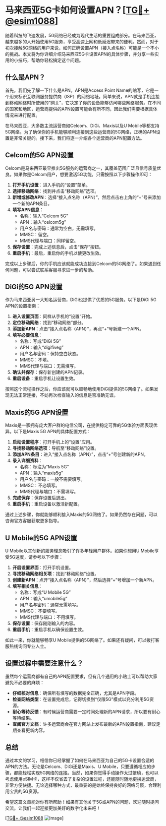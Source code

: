 # 马来西亚5G卡如何设置APN？[[TG💪+ @esim1088](https://t.me/s/esim1088)]

随着科技的飞速发展，5G网络已经成为现代生活的重要组成部分。在马来西亚，越来越多的人开始使用5G服务，享受高速上网和低延迟带来的便利。然而，对于初次接触5G网络的用户来说，如何正确设置APN（接入点名称）可能是一个不小的挑战。本文将为你详细介绍马来西亚5G卡设置APN的具体步骤，并分享一些实用的小技巧，帮助你轻松搞定这个问题。

## 什么是APN？

首先，我们先了解一下什么是APN。APN是Access Point Name的缩写，它是一个用来标识互联网服务提供商（ISP）的网络地址。简单来说，APN就是手机连接到移动网络时所使用的“网关”，它决定了你的设备能够访问哪些网络服务。在不同的国家和地区，运营商提供的APN设置可能会有所不同，因此我们需要根据具体情况来进行配置。

在马来西亚，大多数主流运营商如Celcom、DiGi、Maxis以及U Mobile等都支持5G网络。为了确保你的手机能够顺利连接到这些运营商的5G网络，正确的APN设置是非常关键的。接下来，我们将逐一介绍各个运营商的APN配置方法。

## Celcom的5G APN设置

Celcom是马来西亚最早推出5G服务的运营商之一，其覆盖范围广泛且信号质量优良。如果你是Celcom用户，想要激活5G功能，只需按照以下步骤操作即可：

1. **打开手机设置**：进入手机的“设置”菜单。
2. **选择移动网络**：找到并点击“移动网络”选项。
3. **新增或修改APN**：选择“接入点名称（APN）”，然后点击右上角的“+”号来添加一个新的APN条目。
4. **填写APN信息**：
   - 名称：输入“Celcom 5G”
   - APN：输入“celcom5g”
   - 用户名与密码：通常为空白，无需填写。
   - MMSC：留空。
   - MMS代理与端口：同样留空。
5. **保存设置**：完成上述信息后，点击“保存”按钮。
6. **重启手机**：最后，重启你的手机以使更改生效。

完成以上步骤后，你的手机应该就能成功连接到Celcom的5G网络了。如果遇到任何问题，可以尝试联系客服寻求进一步的帮助。

## DiGi的5G APN设置

作为马来西亚另一大知名运营商，DiGi也提供了优质的5G服务。以下是DiGi 5G APN的设置指南：

1. **进入设置页面**：同样从手机的“设置”开始。
2. **定位移动网络**：找到“移动网络”部分。
3. **添加新APN**：点击“接入点名称（APN）”，再点“+”号新建一个APN。
4. **填写必要信息**：
   - 名称：写成“DiGi 5G”
   - APN：输入“digifiveg”
   - 用户名与密码：保持空白状态。
   - MMSC：不填。
   - MMS代理与端口：无需填写。
5. **确认并保存**：保存新创建的APN记录。
6. **重启设备**：重启手机让设置生效。

按照这个流程操作之后，你应该就可以顺畅地使用DiGi提供的5G网络了。如果发现无法正常连接，不妨再次检查输入的信息是否准确无误。

## Maxis的5G APN设置

Maxis是一家拥有庞大客户群的电信公司，在提供稳定可靠的5G体验方面表现优异。以下是Maxis 5G APN的具体配置方式：

1. **启动设置程序**：打开手机上的“设置”应用。
2. **寻找移动网络选项**：导航至“移动网络”设置。
3. **添加APN条目**：进入“接入点名称（APN）”，点击“+”号创建新的APN。
4. **录入详细资料**：
   - 名称：标注为“Maxis 5G”
   - APN：输入“maxis5g”
   - 用户名与密码：一般不需要填写。
   - MMSC：不必填写。
   - MMS代理与端口：不需填写。
5. **完成保存**：保存设置后退出。
6. **重启手机**：重启设备以激活新配置。

通过上述步骤，你就能够顺利接入Maxis的5G网络了。如果仍然存在问题，可以咨询官方客服获取更多指导。

## U Mobile的5G APN设置

U Mobile以其创新的服务理念吸引了许多年轻用户群体。如果你想用U Mobile享受5G速度，请参考以下步骤：

1. **开启设置界面**：打开手机设置。
2. **寻找移动网络相关项**：找到“移动网络”设置。
3. **创建新APN**：点开“接入点名称（APN）”，然后选择“+”号增加一个新APN。
4. **填写相关信息**：
   - 名称：写成“U Mobile 5G”
   - APN：输入“umobile5g”
   - 用户名与密码：通常无需填写。
   - MMSC：不要填写。
   - MMS代理与端口：不用填写。
5. **保存设置**：保存刚刚输入的内容。
6. **重启手机**：重启手机以确保设置生效。

如此一来，你就能够畅享U Mobile提供的5G网络了。如果还有疑问，可以拨打客服热线询问专业人士。

## 设置过程中需要注意什么？

虽然每个运营商都有自己的APN配置要求，但有几个通用的小贴士可以帮助大家避免不必要的麻烦：

- **仔细核对信息**：确保所有填写的数据完全正确，尤其是APN字段。
- **检查网络类型**：在设置完成后，记得切换到“仅限5G”模式以充分利用5G资源。
- **耐心等待反馈**：有时候运营商需要一定时间处理新的APN请求，所以要有耐心等待结果。
- **查阅官方文档**：许多运营商会在官方网站上发布最新的APN设置指南，建议定期查看更新内容。

## 总结

通过本文的学习，相信你已经掌握了如何在马来西亚为自己的5G卡设置合适的APN的方法。无论是Celcom、DiGi还是Maxis、U Mobile，只要遵循相应的步骤，都能轻松实现5G网络的连接。当然，如果你觉得手动操作太过繁琐，也可以考虑使用eSIM卡，这样不仅省去了复杂的设置过程，还能随时随地更换运营商，非常方便快捷。无论选择哪种方式，最重要的是始终保持良好的网络习惯，合理利用宝贵的5G资源。

希望这篇文章能对你有所帮助！如果有其他关于5G或APN的问题，欢迎随时提问交流。让我们一起迎接更加美好的数字化未来吧！

[[TG💪+ @esim1088](https://t.me/s/esim1088) ![Image](https://i.postimg.cc/4NQfJmqS/Snipaste-2025-05-13-00-14-12.png)]